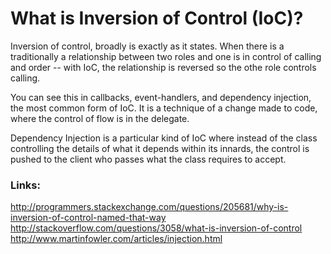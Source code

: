 # What is Inversion of Control (IoC)?

Inversion of control, broadly is exactly as it states. When there is a traditionally a relationship between two roles and one is in control of calling and order -- with IoC, the relationship is reversed so the othe role controls calling.

You can see this in callbacks, event-handlers, and dependency injection, the most common form of IoC. It is a technique of  a change made to code, where the control of flow is in the delegate.

Dependency Injection is a particular kind of IoC where instead of the class controlling the details of what it depends within its innards, the control is pushed to the client who passes what the class requires to accept.

### Links:
http://programmers.stackexchange.com/questions/205681/why-is-inversion-of-control-named-that-way
http://stackoverflow.com/questions/3058/what-is-inversion-of-control
http://www.martinfowler.com/articles/injection.html

